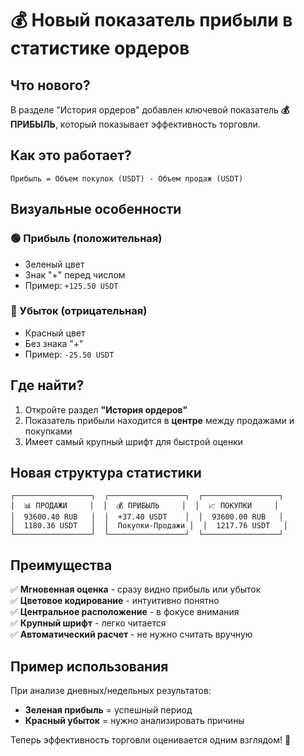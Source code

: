 # 💰 Новый показатель прибыли в статистике ордеров

## Что нового?

В разделе "История ордеров" добавлен ключевой показатель **💰 ПРИБЫЛЬ**, который показывает эффективность торговли.

## Как это работает?

```
Прибыль = Объем покупок (USDT) - Объем продаж (USDT)
```

## Визуальные особенности

### 🟢 Прибыль (положительная)
- Зеленый цвет
- Знак "+" перед числом
- Пример: `+125.50 USDT`

### 🔴 Убыток (отрицательная)
- Красный цвет
- Без знака "+"
- Пример: `-25.50 USDT`

## Где найти?

1. Откройте раздел **"История ордеров"**
2. Показатель прибыли находится в **центре** между продажами и покупками
3. Имеет самый крупный шрифт для быстрой оценки

## Новая структура статистики

```
┌─────────────────┐  ┌─────────────────┐  ┌─────────────────┐
│  📊 ПРОДАЖИ     │  │  💰 ПРИБЫЛЬ     │  │  📈 ПОКУПКИ     │
│  93600.40 RUB   │  │  +37.40 USDT    │  │  93600.00 RUB   │
│  1180.36 USDT   │  │  Покупки-Продажи │  │  1217.76 USDT   │
└─────────────────┘  └─────────────────┘  └─────────────────┘
```

## Преимущества

✅ **Мгновенная оценка** - сразу видно прибыль или убыток  
✅ **Цветовое кодирование** - интуитивно понятно  
✅ **Центральное расположение** - в фокусе внимания  
✅ **Крупный шрифт** - легко читается  
✅ **Автоматический расчет** - не нужно считать вручную  

## Пример использования

При анализе дневных/недельных результатов:
- **Зеленая прибыль** = успешный период
- **Красный убыток** = нужно анализировать причины

Теперь эффективность торговли оценивается одним взглядом! 🎯 